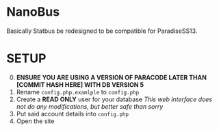 # NanoBus
Basically Statbus be redesigned to be compatible for ParadiseSS13.

# SETUP
0) **ENSURE YOU ARE USING A VERSION OF PARACODE LATER THAN [COMMIT HASH HERE] WITH DB VERSION 5**
1) Rename `config.php.examlple` to `config.php`
2) Create a **READ ONLY** user for your database
*This web interface does not do any modifications, but better safe than sorry*
3) Put said account details into `config.php`
4) Open the site
